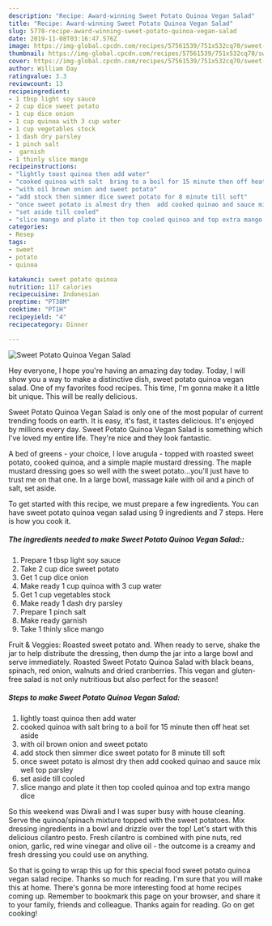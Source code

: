 ```yaml
---
description: "Recipe: Award-winning Sweet Potato Quinoa Vegan Salad"
title: "Recipe: Award-winning Sweet Potato Quinoa Vegan Salad"
slug: 5778-recipe-award-winning-sweet-potato-quinoa-vegan-salad
date: 2019-11-08T03:16:47.576Z
image: https://img-global.cpcdn.com/recipes/57561539/751x532cq70/sweet-potato-quinoa-vegan-salad-recipe-main-photo.jpg
thumbnail: https://img-global.cpcdn.com/recipes/57561539/751x532cq70/sweet-potato-quinoa-vegan-salad-recipe-main-photo.jpg
cover: https://img-global.cpcdn.com/recipes/57561539/751x532cq70/sweet-potato-quinoa-vegan-salad-recipe-main-photo.jpg
author: William Day
ratingvalue: 3.3
reviewcount: 13
recipeingredient:
- 1 tbsp light soy sauce
- 2 cup dice sweet potato
- 1 cup dice onion
- 1 cup quinoa with 3 cup water
- 1 cup vegetables stock
- 1 dash dry parsley
- 1 pinch salt
-  garnish
- 1 thinly slice mango
recipeinstructions:
- "lightly toast quinoa then add water"
- "cooked quinoa with salt  bring to a boil for 15 minute then off heat  set aside"
- "with oil brown onion and sweet potato"
- "add stock then simmer dice sweet potato for 8 minute till soft"
- "once sweet potato is almost dry then  add cooked quinao and sauce mix well top parsley"
- "set aside till cooled"
- "slice mango and plate it then top cooled quinoa and top extra mango dice"
categories:
- Resep
tags:
- sweet
- potato
- quinoa

katakunci: sweet potato quinoa
nutrition: 117 calories
recipecuisine: Indonesian
preptime: "PT38M"
cooktime: "PT1H"
recipeyield: "4"
recipecategory: Dinner

---
```



![Sweet Potato Quinoa Vegan Salad](https://img-global.cpcdn.com/recipes/57561539/751x532cq70/sweet-potato-quinoa-vegan-salad-recipe-main-photo.jpg)

Hey everyone, I hope you're having an amazing day today. Today, I will show you a way to make a distinctive dish, sweet potato quinoa vegan salad. One of my favorites food recipes. This time, I'm gonna make it a little bit unique. This will be really delicious.

Sweet Potato Quinoa Vegan Salad is only one of the most popular of current trending foods on earth. It is easy, it's fast, it tastes delicious. It's enjoyed by millions every day. Sweet Potato Quinoa Vegan Salad is something which I've loved my entire life. They're nice and they look fantastic.

A bed of greens - your choice, I love arugula - topped with roasted sweet potato, cooked quinoa, and a simple maple mustard dressing. The maple mustard dressing goes so well with the sweet potato…you&#39;ll just have to trust me on that one. In a large bowl, massage kale with oil and a pinch of salt, set aside.


To get started with this recipe, we must prepare a few ingredients. You can have sweet potato quinoa vegan salad using 9 ingredients and 7 steps. Here is how you cook it.

##### The ingredients needed to make Sweet Potato Quinoa Vegan Salad::

1. Prepare 1 tbsp light soy sauce
1. Take 2 cup dice sweet potato
1. Get 1 cup dice onion
1. Make ready 1 cup quinoa with 3 cup water
1. Get 1 cup vegetables stock
1. Make ready 1 dash dry parsley
1. Prepare 1 pinch salt
1. Make ready  garnish
1. Take 1 thinly slice mango


Fruit &amp; Veggies: Roasted sweet potato and. When ready to serve, shake the jar to help distribute the dressing, then dump the jar into a large bowl and serve immediately. Roasted Sweet Potato Quinoa Salad with black beans, spinach, red onion, walnuts and dried cranberries. This vegan and gluten-free salad is not only nutritious but also perfect for the season! 

##### Steps to make Sweet Potato Quinoa Vegan Salad:

1. lightly toast quinoa then add water
1. cooked quinoa with salt  bring to a boil for 15 minute then off heat  set aside
1. with oil brown onion and sweet potato
1. add stock then simmer dice sweet potato for 8 minute till soft
1. once sweet potato is almost dry then  add cooked quinao and sauce mix well top parsley
1. set aside till cooled
1. slice mango and plate it then top cooled quinoa and top extra mango dice


So this weekend was Diwali and I was super busy with house cleaning. Serve the quinoa/spinach mixture topped with the sweet potatoes. Mix dressing ingredients in a bowl and drizzle over the top! Let&#39;s start with this delicious cilantro pesto. Fresh cilantro is combined with pine nuts, red onion, garlic, red wine vinegar and olive oil - the outcome is a creamy and fresh dressing you could use on anything. 

So that is going to wrap this up for this special food sweet potato quinoa vegan salad recipe. Thanks so much for reading. I'm sure that you will make this at home. There's gonna be more interesting food at home recipes coming up. Remember to bookmark this page on your browser, and share it to your family, friends and colleague. Thanks again for reading. Go on get cooking!
